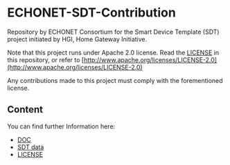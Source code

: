 # ECHONET-SDT-Contribution

Repository by ECHONET Consortium for the Smart Device Template (SDT) project initiated by HGI, Home Gateway Initiative.

Note that this project runs under Apache 2.0 license. Read the [LICENSE](LICENSE) in this repository, or refer to [http://www.apache.org/licenses/LICENSE-2.0](http://www.apache.org/licenses/LICENSE-2.0)

Any contributions made to this project must comply with the forementioned license.


## Content

You can find further Information here:

- [DOC](doc/)
- [SDT data](SDTdata/)
- [LICENSE](LICENSE)

